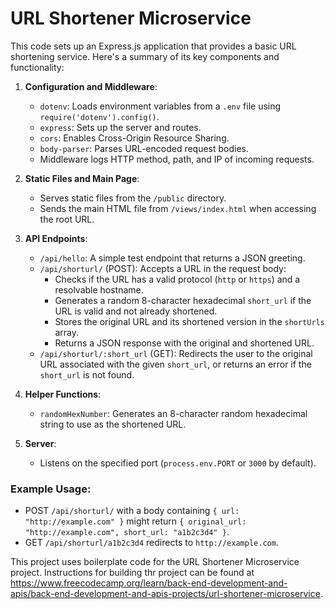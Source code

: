 # URL Shortener Microservice

This code sets up an Express.js application that provides a basic URL shortening service. Here's a summary of its key components and functionality:

1. **Configuration and Middleware**:
   - `dotenv`: Loads environment variables from a `.env` file using `require('dotenv').config()`.
   - `express`: Sets up the server and routes.
   - `cors`: Enables Cross-Origin Resource Sharing.
   - `body-parser`: Parses URL-encoded request bodies.
   - Middleware logs HTTP method, path, and IP of incoming requests.

2. **Static Files and Main Page**:
   - Serves static files from the `/public` directory.
   - Sends the main HTML file from `/views/index.html` when accessing the root URL.

3. **API Endpoints**:
   - `/api/hello`: A simple test endpoint that returns a JSON greeting.
   - `/api/shorturl/` (POST): Accepts a URL in the request body:
     - Checks if the URL has a valid protocol (`http` or `https`) and a resolvable hostname.
     - Generates a random 8-character hexadecimal `short_url` if the URL is valid and not already shortened.
     - Stores the original URL and its shortened version in the `shortUrls` array.
     - Returns a JSON response with the original and shortened URL.
   - `/api/shorturl/:short_url` (GET): Redirects the user to the original URL associated with the given `short_url`, or returns an error if the `short_url` is not found.

4. **Helper Functions**:
   - `randomHexNumber`: Generates an 8-character random hexadecimal string to use as the shortened URL.

5. **Server**:
   - Listens on the specified port (`process.env.PORT` or `3000` by default).

### Example Usage:
- POST `/api/shorturl/` with a body containing `{ url: "http://example.com" }` might return `{ original_url: "http://example.com", short_url: "a1b2c3d4" }`.
- GET `/api/shorturl/a1b2c3d4` redirects to `http://example.com`.

This project uses boilerplate code for the URL Shortener Microservice project. Instructions for building thr project can be found at https://www.freecodecamp.org/learn/back-end-development-and-apis/back-end-development-and-apis-projects/url-shortener-microservice.
